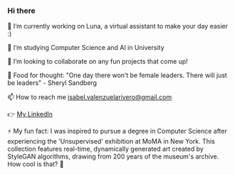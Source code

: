 ### Hi there 

🔭 I’m currently working on Luna, a virtual assistant to make your day easier :)

🌱 I’m studying Computer Science and AI in University

👯 I’m looking to collaborate on any fun projects that come up!

🥭  Food for thought: "One day there won’t be female leaders. There will just be leaders" - Sheryl Sandberg

📫 How to reach me isabel.valenzuelarivero@gmail.com

👉 [My LinkedIn](https://www.linkedin.com/in/isabel-de-valenzuela-12b11a215)

⚡ My fun fact: I was inspired to pursue a degree in Computer Science after experiencing the 'Unsupervised' exhibition at MoMA in New York. This collection features real-time, dynamically generated art created by StyleGAN algorithms, drawing from 200 years of the museum's archive. How cool is that? 🚀


